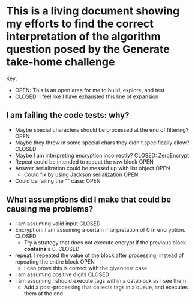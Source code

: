 # This is a living document showing my efforts to find the correct interpretation of the algorithm question posed by the Generate take-home challenge
Key:
- OPEN: This is an open area for me to build, explore, and test
- CLOSED: I feel like I have exhausted this line of expansion

## I am failing the code tests: why?

- Maybe special characters should be processed at the end of filtering? OPEN
- Maybe they threw in some special chars they didn't specifically allow? CLOSED
- Maybe I am interpreting encryption incorrectly? CLOSED: ZeroEncrypt
- Repeat could be intended to repeat the raw block OPEN
- Answer serialization could be messed up with list object OPEN
  - Could fix by using Jackson serialization OPEN
- Could be failing the "" case: OPEN

## What assumptions did I make that could be causing me problems?
- I am assuming valid input CLOSED
- Encryption: I am assuming a certain interpretation of 0 in encryption. CLOSED
  - Try a strategy that does not execute encrypt if the previous block **contains** a 0. CLOSED
- repeat: I repeated the value of the block after processing, instead of repeating the entire block OPEN
  - I can prove this is correct with the given test case
- I am assuming positive digits CLOSED
- I am assuming I should execute tags within a datablock as I see them
  - Add a post-processing that collects tags in a queue, and executes them at the end
